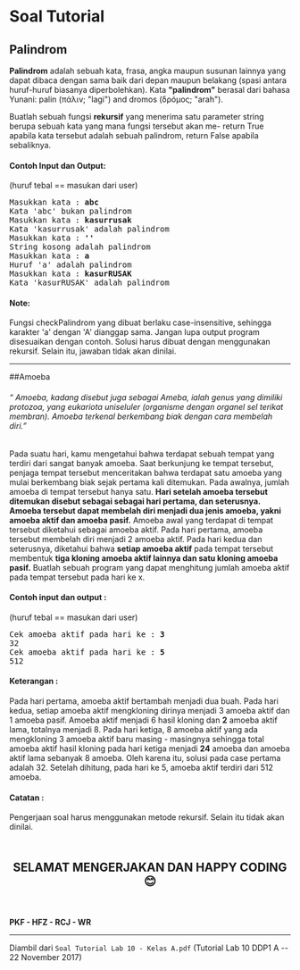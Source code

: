 # Soal Tutorial

## Palindrom

**Palindrom** adalah sebuah kata, frasa, angka maupun susunan lainnya yang dapat dibaca
dengan sama baik dari depan maupun belakang (spasi antara huruf-huruf biasanya
diperbolehkan). Kata **"palindrom"** berasal dari bahasa Yunani: palin (πάλιν; "lagi") and dromos
(δρóμος; "arah").

Buatlah sebuah fungsi **rekursif** yang menerima satu parameter string berupa sebuah kata yang
mana fungsi tersebut akan me- return True apabila kata tersebut adalah sebuah palindrom,
return False apabila sebaliknya.

#### Contoh Input dan Output:
(huruf tebal == masukan dari user)

<pre>
Masukkan kata : <b>abc</b>
Kata 'abc' bukan palindrom
Masukkan kata : <b>kasurrusak</b>
Kata 'kasurrusak' adalah palindrom
Masukkan kata : <b>''</b>
String kosong adalah palindrom
Masukkan kata : <b>a</b>
Huruf 'a' adalah palindrom
Masukkan kata : <b>kasurRUSAK</b>
Kata 'kasurRUSAK' adalah palindrom
</pre>

#### Note: 
Fungsi checkPalindrom yang dibuat berlaku case-insensitive, sehingga karakter 'a'
dengan 'A' dianggap sama. Jangan lupa output program disesuaikan dengan contoh. Solusi
harus dibuat dengan menggunakan rekursif. Selain itu, jawaban tidak akan dinilai.

---

##Amoeba
<h6><i>“ Amoeba, kadang disebut juga sebagai Ameba, ialah genus yang dimiliki protozoa, yang
eukariota uniseluler (organisme dengan organel sel terikat membran). Amoeba terkenal
berkembang biak dengan cara membelah diri.”</i></h6>

Pada suatu hari, kamu mengetahui bahwa terdapat sebuah tempat yang terdiri dari sangat
banyak amoeba. Saat berkunjung ke tempat tersebut, penjaga tempat tersebut menceritakan
bahwa terdapat satu amoeba yang mulai berkembang biak sejak pertama kali ditemukan. Pada
awalnya, jumlah amoeba di tempat tersebut hanya satu. **Hari setelah amoeba tersebut
ditemukan disebut sebagai sebagai hari pertama, dan seterusnya. Amoeba tersebut
dapat membelah diri menjadi dua jenis amoeba, yakni amoeba aktif dan amoeba pasif.**
Amoeba awal yang terdapat di tempat tersebut diketahui sebagai amoeba aktif. Pada hari
pertama, amoeba tersebut membelah diri menjadi 2 amoeba aktif. Pada hari kedua dan
seterusnya, diketahui bahwa **setiap amoeba aktif** pada tempat tersebut membentuk **tiga
kloning amoeba aktif lainnya dan satu kloning amoeba pasif.** Buatlah sebuah program yang
dapat menghitung jumlah amoeba aktif pada tempat tersebut pada hari ke x.

#### Contoh input dan output :
(huruf tebal == masukan dari user)

<pre>
Cek amoeba aktif pada hari ke : <b>3</b>
32
Cek amoeba aktif pada hari ke : <b>5</b>
512
</pre>

#### Keterangan :
Pada hari pertama, amoeba aktif bertambah menjadi dua buah. Pada hari kedua, setiap
amoeba aktif mengkloning dirinya menjadi 3 amoeba aktif dan 1 amoeba pasif. Amoeba aktif
menjadi 6 hasil kloning dan **2** amoeba aktif lama, totalnya menjadi 8. Pada hari ketiga, 8
amoeba aktif yang ada mengkloning 3 amoeba aktif baru masing - masingnya sehingga total
amoeba aktif hasil kloning pada hari ketiga menjadi **24** amoeba dan amoeba aktif lama
sebanyak 8 amoeba. Oleh karena itu, solusi pada case pertama adalah 32. Setelah dihitung,
pada hari ke 5, amoeba aktif terdiri dari 512 amoeba.

#### Catatan : 
Pengerjaan soal harus menggunakan metode rekursif. Selain itu tidak akan dinilai.

<br>

<p style="text-align: center; font-size: 1.5em;"><strong>SELAMAT MENGERJAKAN
DAN HAPPY CODING 😊</strong></p>

<br>

**PKF - HFZ - RCJ - WR**

---

Diambil dari `Soal Tutorial Lab 10 - Kelas A.pdf` (Tutorial Lab 10 DDP1 A
\-- 22 November 2017)